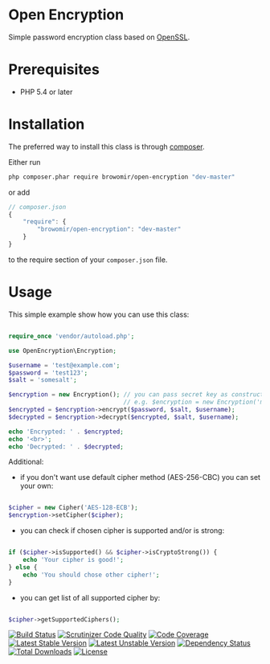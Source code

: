 Open Encryption
===============
Simple password encryption class based on [OpenSSL](http://php.net/manual/en/book.openssl.php).

# Prerequisites

- PHP 5.4 or later

# Installation

The preferred way to install this class is through [composer](http://getcomposer.org/download/).

Either run

```sh
php composer.phar require browomir/open-encryption "dev-master"
```

or add

```js
// composer.json
{
    "require": {
        "browomir/open-encryption": "dev-master"
    }
}
```

to the require section of your `composer.json` file.


# Usage

This simple example show how you can use this class:

```php

require_once 'vendor/autoload.php';

use OpenEncryption\Encryption;

$username = 'test@example.com';
$password = 'test123';
$salt = 'somesalt';

$encryption = new Encryption(); // you can pass secret key as constructor parameter
                                // e.g. $encryption = new Encryption('mySecret');
$encrypted = $encryption->encrypt($password, $salt, $username);
$decrypted = $encryption->decrypt($encrypted, $salt, $username);

echo 'Encrypted: ' . $encrypted;
echo '<br>';
echo 'Decrypted: ' . $decrypted;

```

Additional:

 - if you don't want use default cipher method (AES-256-CBC) you can set your own:
 
```php

$cipher = new Cipher('AES-128-ECB');
$encryption->setCipher($cipher);

```

- you can check if chosen cipher is supported and/or is strong:

```php

if ($cipher->isSupported() && $cipher->isCryptoStrong()) {
    echo 'Your cipher is good!';
} else {
    echo 'You should chose other cipher!';
}

```

- you can get list of all supported cipher by:

```php

$cipher->getSupportedCiphers();

```


[![Build Status](https://travis-ci.org/Browomir/open-encryption.svg)](https://travis-ci.org/Browomir/open-encryption)
[![Scrutinizer Code Quality](https://scrutinizer-ci.com/g/Browomir/open-encryption/badges/quality-score.png?b=master)](https://scrutinizer-ci.com/g/Browomir/open-encryption/?branch=master)
[![Code Coverage](https://scrutinizer-ci.com/g/Browomir/open-encryption/badges/coverage.png?b=master)](https://scrutinizer-ci.com/g/Browomir/open-encryption/?branch=master)
[![Latest Stable Version](https://poser.pugx.org/browomir/open-encryption/v/stable)](https://packagist.org/packages/browomir/open-encryption) 
[![Latest Unstable Version](https://poser.pugx.org/browomir/open-encryption/v/unstable)](https://packagist.org/packages/browomir/open-encryption) 
[![Dependency Status](https://www.versioneye.com/user/projects/563e177f4d415e001b0000bf/badge.svg?style=flat)](https://www.versioneye.com/user/projects/563e177f4d415e001b0000bf)
[![Total Downloads](https://poser.pugx.org/browomir/open-encryption/downloads)](https://packagist.org/packages/browomir/open-encryption) 
[![License](https://poser.pugx.org/browomir/open-encryption/license)](https://packagist.org/packages/browomir/open-encryption)